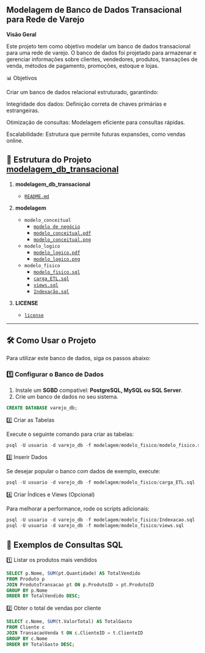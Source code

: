 ## Modelagem de Banco de Dados Transacional para Rede de Varejo

**Visão Geral**

Este projeto tem como objetivo modelar um banco de dados transacional para uma rede de varejo. O banco de dados foi projetado para armazenar e gerenciar informações sobre clientes, vendedores, produtos, transações de venda, métodos de pagamento, promoções, estoque e lojas.




📊 Objetivos

Criar um banco de dados relacional estruturado, garantindo:

Integridade dos dados: Definição correta de chaves primárias e estrangeiras.

Otimização de consultas: Modelagem eficiente para consultas rápidas.

Escalabilidade: Estrutura que permite futuras expansões, como vendas online.

## 📂 Estrutura do Projeto [modelagem_db_transacional](https://github.com/GuilhermeBrevilato/modelagem_db_transacional/blob/main/README.md)

1. **modelagem_db_transacional**
   - [`README.md`](https://github.com/GuilhermeBrevilato/modelagem_db_transacional/blob/main/README.md)  

2. **modelagem**
   - `modelo_conceitual`
     -  [`modelo de negócio`](https://github.com/GuilhermeBrevilato/modelagem_db_transacional/blob/main/descricao_modelo_de_negocio.pdf)
     -  [`modelo_conceitual.pdf`](https://github.com/GuilhermeBrevilato/modelagem_db_transacional_ecommerce/blob/main/Modelo%20Conceitual.pdf)
     -  [`modelo_conceitual.png`](https://github.com/GuilhermeBrevilato/modelagem_db_transacional/blob/main/diagrama_entidade_relacionamento.png)
   - `modelo_logico`
     - [`modelo_logico.pdf`](http://github.com/GuilhermeBrevilato/modelagem_db_transacional/blob/main/Modelo%20L%C3%B3gico.pdf)
     - [`modelo_logico.png`](https://github.com/GuilhermeBrevilato/modelagem_db_transacional/blob/main/diagrama_modelo_logico.png)
   - `modelo_fisico`
      - [`modelo_fisico.sql`](https://github.com/GuilhermeBrevilato/modelagem_db_transacional/blob/main/modelo_fisico.sql)
      - [`carga_ETL.sql`](https://github.com/GuilhermeBrevilato/modelagem_db_transacional/blob/main/Carga_ETL.sql)
      - [`views.sql`](https://github.com/GuilhermeBrevilato/modelagem_db_transacional/blob/main/views_relatorios.sql)
      - [`Indexação.sql`](https://github.com/GuilhermeBrevilato/modelagem_db_transacional/blob/main/indices.sql)



3. **LICENSE**
   - [`license`](https://github.com/GuilhermeBrevilato/modelagem_db_transacional/blob/main/license)



---

## 🛠️ **Como Usar o Projeto**

Para utilizar este banco de dados, siga os passos abaixo:

### **1️⃣ Configurar o Banco de Dados**
1. Instale um **SGBD** compatível: **PostgreSQL, MySQL ou SQL Server**.  
2. Crie um banco de dados no seu sistema.  

```sql
CREATE DATABASE varejo_db;

```
2️⃣ Criar as Tabelas


Execute o seguinte comando para criar as tabelas:
```sql
psql -U usuario -d varejo_db -f modelagem/modelo_fisico/modelo_fisico.sql
```

3️⃣ Inserir Dados

Se desejar popular o banco com dados de exemplo, execute:
```sql
psql -U usuario -d varejo_db -f modelagem/modelo_fisico/carga_ETL.sql
```

4️⃣ Criar Índices e Views (Opcional)

Para melhorar a performance, rode os scripts adicionais:
```sql 
psql -U usuario -d varejo_db -f modelagem/modelo_fisico/Indexacao.sql
psql -U usuario -d varejo_db -f modelagem/modelo_fisico/views.sql
```


## 📜 **Exemplos de Consultas SQL**

1️⃣ Listar os produtos mais vendidos

```sql
SELECT p.Nome, SUM(pt.Quantidade) AS TotalVendido
FROM Produto p
JOIN ProdutoTransacao pt ON p.ProdutoID = pt.ProdutoID
GROUP BY p.Nome
ORDER BY TotalVendido DESC;
```
2️⃣ Obter o total de vendas por cliente

```sql
SELECT c.Nome, SUM(t.ValorTotal) AS TotalGasto
FROM Cliente c
JOIN TransacaoVenda t ON c.ClienteID = t.ClienteID
GROUP BY c.Nome
ORDER BY TotalGasto DESC;
```

